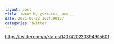 ```yaml
--- 
layout: post 
title: Tweet by @Steven1__994___ 
date: 2021-06-22 1624390157 
categories: twitter 
--- 
```

https://twitter.com/o/status/1407420220394905601